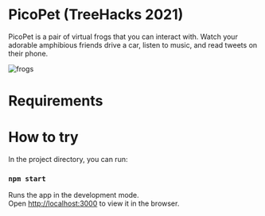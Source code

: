# PicoPet (TreeHacks 2021)
PicoPet is a pair of virtual frogs that you can interact with. Watch your adorable amphibious friends drive a car, listen to music, and read tweets on their phone. 

![frogs](https://imgur.com/HebTf7v.gif)


# Requirements

# How to try 
In the project directory, you can run:

### `npm start`

Runs the app in the development mode.\
Open [http://localhost:3000](http://localhost:3000) to view it in the browser.
